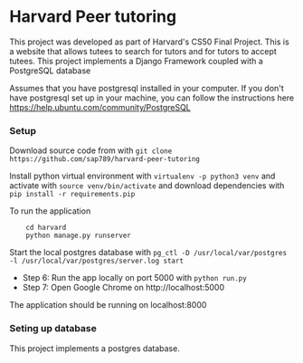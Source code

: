 # Harvard Peer tutoring

This project was developed as part of Harvard's CS50 Final Project. This is a website
that allows tutees to search for tutors and for tutors to accept tutees. This project implements
a Django Framework coupled with a PostgreSQL database


Assumes that you have postgresql installed in your computer. If you don't have postgresql set 
up in your machine, you can follow the instructions here https://help.ubuntu.com/community/PostgreSQL

### Setup

Download source code from with `git clone https://github.com/sap789/harvard-peer-tutoring`

Install python virtual environment with `virtualenv -p python3 venv` and activate with 
`source venv/bin/activate` and download dependencies with `pip install -r requirements.pip`

To run the application 

		cd harvard
		python manage.py runserver

Start the local postgres database with ```pg_ctl -D /usr/local/var/postgres -l /usr/local/var/postgres/server.log start```
* Step 6: Run the app locally on port 5000 with ```python run.py```
* Step 7: Open Google Chrome on http://localhost:5000


The application should be running on localhost:8000 


### Seting up database

This project implements a postgres database. 